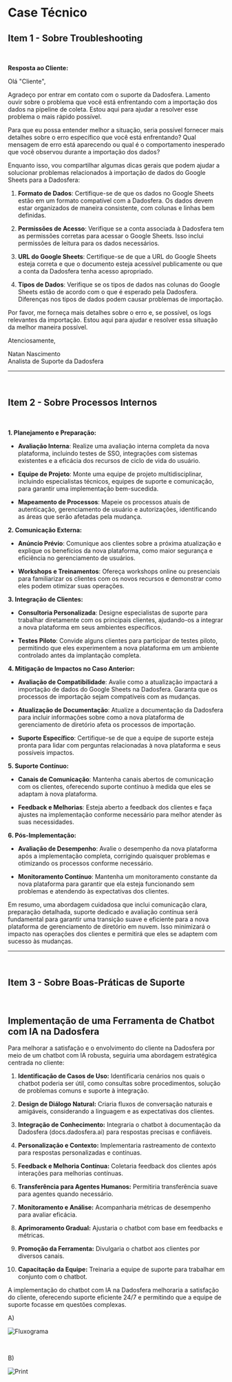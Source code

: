 # Case Técnico

## Item 1 - Sobre Troubleshooting
<br>

**Resposta ao Cliente:**

Olá "Cliente",

Agradeço por entrar em contato com o suporte da Dadosfera. Lamento ouvir sobre o problema que você está enfrentando com a importação dos dados na pipeline de coleta. Estou aqui para ajudar a resolver esse problema o mais rápido possível.

Para que eu possa entender melhor a situação, seria possível fornecer mais detalhes sobre o erro específico que você está enfrentando? Qual mensagem de erro está aparecendo ou qual é o comportamento inesperado que você observou durante a importação dos dados?

Enquanto isso, vou compartilhar algumas dicas gerais que podem ajudar a solucionar problemas relacionados à importação de dados do Google Sheets para a Dadosfera:

1. **Formato de Dados**:  Certifique-se de que os dados no Google Sheets estão em um formato compatível com a Dadosfera. Os dados devem estar organizados de maneira consistente, com colunas e linhas bem definidas.
   
2. **Permissões de Acesso**: Verifique se a conta associada à Dadosfera tem as permissões corretas para acessar o Google Sheets. Isso inclui permissões de leitura para os dados necessários.

3. **URL do Google Sheets**: Certifique-se de que a URL do Google Sheets esteja correta e que o documento esteja acessível publicamente ou que a conta da Dadosfera tenha acesso apropriado.

4. **Tipos de Dados**: Verifique se os tipos de dados nas colunas do Google Sheets estão de acordo com o que é esperado pela Dadosfera. Diferenças nos tipos de dados podem causar problemas de importação.

Por favor, me forneça mais detalhes sobre o erro e, se possível, os logs relevantes da importação. Estou aqui para ajudar e resolver essa situação da melhor maneira possível.

Atenciosamente, <br>

Natan Nascimento <br>
Analista de Suporte da Dadosfera 

---
<br>

## Item 2 - Sobre Processos Internos
<br>

**1. Planejamento e Preparação:**

- **Avaliação Interna**: Realize uma avaliação interna completa da nova plataforma, incluindo testes de SSO, integrações com sistemas existentes e a eficácia dos recursos de ciclo de vida do usuário.

- **Equipe de Projeto**: Monte uma equipe de projeto multidisciplinar, incluindo especialistas técnicos, equipes de suporte e comunicação, para garantir uma implementação bem-sucedida.

- **Mapeamento de Processos**: Mapeie os processos atuais de autenticação, gerenciamento de usuário e autorizações, identificando as áreas que serão afetadas pela mudança.

**2. Comunicação Externa:**

- **Anúncio Prévio**: Comunique aos clientes sobre a próxima atualização e explique os benefícios da nova plataforma, como maior segurança e eficiência no gerenciamento de usuários.

- **Workshops e Treinamentos**: Ofereça workshops online ou presenciais para familiarizar os clientes com os novos recursos e demonstrar como eles podem otimizar suas operações.

**3. Integração de Clientes:**

- **Consultoria Personalizada**: Designe especialistas de suporte para trabalhar diretamente com os principais clientes, ajudando-os a integrar a nova plataforma em seus ambientes específicos.

- **Testes Piloto**: Convide alguns clientes para participar de testes piloto, permitindo que eles experimentem a nova plataforma em um ambiente controlado antes da implantação completa.

**4. Mitigação de Impactos no Caso Anterior:**

- **Avaliação de Compatibilidade**: Avalie como a atualização impactará a importação de dados do Google Sheets na Dadosfera. Garanta que os processos de importação sejam compatíveis com as mudanças.

- **Atualização de Documentação**: Atualize a documentação da Dadosfera para incluir informações sobre como a nova plataforma de gerenciamento de diretório afeta os processos de importação.

- **Suporte Específico**: Certifique-se de que a equipe de suporte esteja pronta para lidar com perguntas relacionadas à nova plataforma e seus possíveis impactos.

**5. Suporte Contínuo:**

- **Canais de Comunicação**: Mantenha canais abertos de comunicação com os clientes, oferecendo suporte contínuo à medida que eles se adaptam à nova plataforma.

- **Feedback e Melhorias**: Esteja aberto a feedback dos clientes e faça ajustes na implementação conforme necessário para melhor atender às suas necessidades.

**6. Pós-Implementação:**

- **Avaliação de Desempenho**: Avalie o desempenho da nova plataforma após a implementação completa, corrigindo quaisquer problemas e otimizando os processos conforme necessário.

- **Monitoramento Contínuo**: Mantenha um monitoramento constante da nova plataforma para garantir que ela esteja funcionando sem problemas e atendendo às expectativas dos clientes.

Em resumo, uma abordagem cuidadosa que inclui comunicação clara, preparação detalhada, suporte dedicado e avaliação contínua será fundamental para garantir uma transição suave e eficiente para a nova plataforma de gerenciamento de diretório em nuvem. Isso minimizará o impacto nas operações dos clientes e permitirá que eles se adaptem com sucesso às mudanças.

---
<br>

## Item 3 - Sobre Boas-Práticas de Suporte
<br>

## Implementação de uma Ferramenta de Chatbot com IA na Dadosfera

Para melhorar a satisfação e o envolvimento do cliente na Dadosfera por meio de um chatbot com IA robusta, seguiria uma abordagem estratégica centrada no cliente:

1. **Identificação de Casos de Uso:** Identificaria cenários nos quais o chatbot poderia ser útil, como consultas sobre procedimentos, solução de problemas comuns e suporte à integração.

2. **Design de Diálogo Natural:** Criaria fluxos de conversação naturais e amigáveis, considerando a linguagem e as expectativas dos clientes.

3. **Integração de Conhecimento:** Integraria o chatbot à documentação da Dadosfera (docs.dadosfera.ai) para respostas precisas e confiáveis.

4. **Personalização e Contexto:** Implementaria rastreamento de contexto para respostas personalizadas e contínuas.

5. **Feedback e Melhoria Contínua:** Coletaria feedback dos clientes após interações para melhorias contínuas.

6. **Transferência para Agentes Humanos:** Permitiria transferência suave para agentes quando necessário.

7. **Monitoramento e Análise:** Acompanharia métricas de desempenho para avaliar eficácia.

8. **Aprimoramento Gradual:** Ajustaria o chatbot com base em feedbacks e métricas.

9. **Promoção da Ferramenta:** Divulgaria o chatbot aos clientes por diversos canais.

10. **Capacitação da Equipe:** Treinaria a equipe de suporte para trabalhar em conjunto com o chatbot.

A implementação do chatbot com IA na Dadosfera melhoraria a satisfação do cliente, oferecendo suporte eficiente 24/7 e permitindo que a equipe de suporte focasse em questões complexas.


A)

![Fluxograma](img/Diagram.jpg)

<br>

B)

![Print](img/Chat.png)